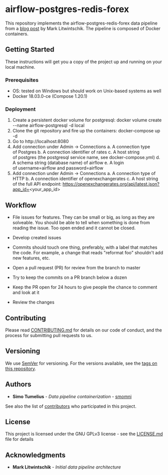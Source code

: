 # airflow-postgres-redis-forex

This repository implements the airflow-postgres-redis-forex data pipeline from a [blog post](http://tech.marksblogg.com/airflow-postgres-redis-forex.html) by Mark Litwintschik. 
The pipeline is composed of Docker containers.

## Getting Started

These instructions will get you a copy of the project up and running on your local machine.

### Prerequisites

* OS: tested on Windows but should work on Unix-based systems as well
* Docker 18.03.0-ce (Compose 1.20.1)

### Deployment

1. Create a persistent docker volume for postgresql: docker volume create --name airflow-postgresql -d local
2. Clone the git repository and fire up the containers: docker-compose up -d
3. Go to http://localhost:8080
4. Add connection under Admin -> Connections
	a. A connection type of Postgres
	b. A connection identifier of rates
	c. A host string of postgres (the postgresql service name, see docker-compose.yml)
	d. A schema string (database name) of airflow
	e. A login of username=airflow and password=airflow
5. Add connection under Admin -> Connections
	a. A connection type of HTTP
	b. A connection identifier of openexchangerates
	c. A host string of the full API endpoint: https://openexchangerates.org/api/latest.json?app_id=<your_app_id>


## Workflow

* File issues for features. They can be small or big, as long as they are solveable. You should be able to tell when something is done from reading the issue. Too open ended and it cannot be closed.

* Develop created issues

* Commits should touch one thing, preferably, with a label that matches the code. For example, a change that reads "reformat foo" shouldn't add new features, etc.

* Open a pull request (PR) for review from the branch to master

* Try to keep the commits on a PR branch below a dozen

* Keep the PR open for 24 hours to give people the chance to comment and look at it

* Review the changes

## Contributing

Please read [CONTRIBUTING.md](CONTRIBUTING.md) for details on our code of conduct, and the process for submitting pull requests to us.

## Versioning

We use [SemVer](http://semver.org/) for versioning. For the versions available, see the [tags on this repository](https://github.com/smomni/airflow-postgres-redis-forex/tags). 

## Authors

* **Simo Tumelius** - *Data pipeline containerization* - [smomni](https://github.com/smomni)

See also the list of [contributors](https://github.com/smomni/airflow-postgres-redis-forex/contributors) who participated in this project.

## License

This project is licensed under the GNU GPLv3 license - see the [LICENSE.md](LICENSE.md) file for details

## Acknowledgments

* **Mark Litwintschik** - *Initial data pipeline architecture*

